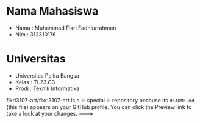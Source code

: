 # Nama Mahasiswa 
- Nama : Muhammad Fikri Fadhlurrahman
- Nim : 312310176

# Universitas
- Universitas Pelita Bangsa
- Kelas : TI.23.C3
- Prodi : Teknik Informatika

fikri3107-art/fikri3107-art is a ✨ special ✨ repository because its `README.md` (this file) appears on your GitHub profile.
You can click the Preview link to take a look at your changes.
--->
